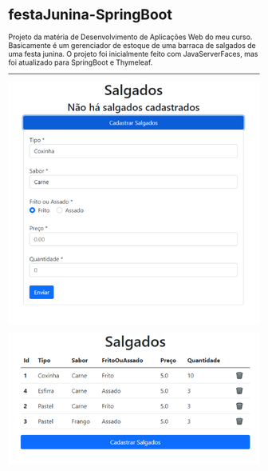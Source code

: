 # festaJunina-SpringBoot
Projeto da matéria de Desenvolvimento de Aplicações Web do meu curso. 
Basicamente é um gerenciador de estoque de uma barraca de salgados de uma festa junina.
O projeto foi inicialmente feito com JavaServerFaces, mas foi atualizado para SpringBoot e Thymeleaf.


<hr>


![alt text](tela1.PNG)

![alt text](tela2.PNG)
